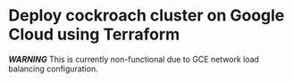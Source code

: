 # Deploy cockroach cluster on Google Cloud using Terraform

***WARNING*** This is currently non-functional due to GCE network load balancing configuration.

